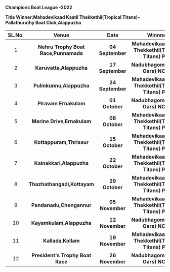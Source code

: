 **Champions Boat League -2022**

**Title Winner:Mahadevikaad Kaatil Thekkethil(Tropical Titans)-Pallathuruthy Boat Club,Alappuzha**
  
   
|SL.No.| Venue| Date| Winnner|
| :-------------:| :-------------: |:---------------------------------------:| :---------------------------------------:|
|1| **Nehru Trophy Boat Race,Punnamada**|  **04 September**        |**Mahadevikaad Kaatil Thekkethil(Tropical Titans) PBC**
|2| **Karuvatta,Alappuzha**|**17 September**|  **Nadubhagom(Mighty Oars) NCDC**
|3| **Pulinkunnu,Alappuzha**|**24 September**|  **Mahadevikaad Kaatil Thekkethil(Tropical Titans) PBC**
|4| **Piravam Ernakulam**|**01 October**|  **Nadubhagom(Mighty Oars) NCDC**
|5| **Marine Drive,Ernakulam**|**08 October**| **Mahadevikaad Kaatil Thekkethil(Tropical Titans) PBC**
|6| **Kottappuram,Thrissur**|**15 October**| **Mahadevikaad Kaatil Thekkethil(Tropical Titans) PBC** 
|7| **Kainakkari,Alappuzha**|**22 October**|  **Mahadevikaad Kaatil Thekkethil(Tropical Titans) PBC**
|8| **Thazhathangadi,Kottayam**|    **29 October**        | **Mahadevikaad Kaatil Thekkethil(Tropical Titans) PBC**
|9| **Pandanadu,Chengannur**|    **05 November**        | **Mahadevikaad Kaatil Thekkethil(Tropical Titans) PBC**
|10| **Kayamkulam,Alappuzha**|**12 November**|**Nadubhagom(Mighty Oars) NCDC**
|11| **Kallada,Kollam**|**19 November**|**Mahadevikaad Kaatil Thekkethil(Tropical Titans) PBC**
|12| **President's Trophy  Boat Race**|**26 November**|**Nadubhagom(Mighty Oars) NCDC**

